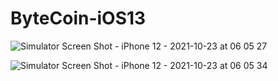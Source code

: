 # ByteCoin-iOS13


![Simulator Screen Shot - iPhone 12 - 2021-10-23 at 06 05 27](https://user-images.githubusercontent.com/40691961/138550429-43f5e44f-c8cd-40dc-9de5-05906620d25a.png)

![Simulator Screen Shot - iPhone 12 - 2021-10-23 at 06 05 34](https://user-images.githubusercontent.com/40691961/138550437-50106c6d-0b41-455b-8a65-59a1b550089c.png)
